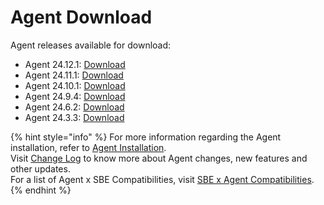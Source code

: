 # Agent Download

Agent releases available for download:

* Agent 24.12.1: [Download](https://static.symphony.com/agent/agent-24.12.1.zip)
* Agent 24.11.1: [Download](https://static.symphony.com/agent/agent-24.11.1.zip)
* Agent 24.10.1: [Download](https://storage.googleapis.com/sym-platform/developers/rest-api/agent-24.10.1.zip)
* Agent 24.9.4: [Download](https://static.symphony.com/agent/agent-24.9.4.zip)
* Agent 24.6.2: [Download](https://static.symphony.com/agent/agent-24.6.2.zip)
* Agent 24.3.3: [Download](https://static.symphony.com/agent/agent-24.3.3.zip)



{% hint style="info" %}
For more information regarding the Agent installation, refer to [Agent Installation](agent-2.x-and-above-installation.md).\
Visit [Change Log](../change-log/) to know more about Agent changes, new features and other updates.\
For a list of Agent x SBE Compatibilities, visit [SBE x Agent Compatibilities](sbe-x-agent-compatibility-matrix.md).
{% endhint %}
